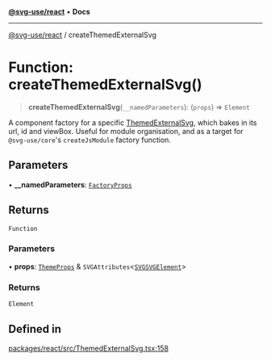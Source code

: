 [**@svg-use/react**](../README.md) • **Docs**

---

[@svg-use/react](../README.md) / createThemedExternalSvg

# Function: createThemedExternalSvg()

> **createThemedExternalSvg**(`__namedParameters`): (`props`) => `Element`

A component factory for a specific [ThemedExternalSvg](ThemedExternalSvg.md),
which bakes in its url, id and viewBox. Useful for module organisation, and as a
target for `@svg-use/core`'s `createJsModule` factory function.

## Parameters

• **\_\_namedParameters**: [`FactoryProps`](../type-aliases/FactoryProps.md)

## Returns

`Function`

### Parameters

• **props**: [`ThemeProps`](../interfaces/ThemeProps.md) &
`SVGAttributes`\<[`SVGSVGElement`](https://developer.mozilla.org/docs/Web/API/SVGSVGElement)\>

### Returns

`Element`

## Defined in

[packages/react/src/ThemedExternalSvg.tsx:158](https://github.com/fpapado/svg-use/blob/main/packages/react/src/ThemedExternalSvg.tsx#L158)
